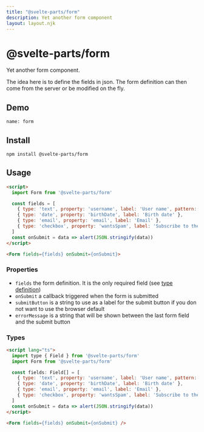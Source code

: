 ```yaml
---
title: "@svelte-parts/form"
description: Yet another form component
layout: layout.njk
---
```


# @svelte-parts/form

Yet another form component.

The idea here is to define the fields in json. The form definition can then come from the server or be modified on the fly.

## Demo

```comp
name: form
```

## Install

```
npm install @svelte-parts/form
```

## Usage

```html
<script>
  import Form from '@svelte-parts/form'

  const fields = [
    { type: 'text', property: 'username', label: 'User name', pattern: '[a-z0-9-]+', minLength: 5 },
    { type: 'date', property: 'birthDate', label: 'Birth date' },
    { type: 'email', property: 'email', label: 'Email' },
    { type: 'checkbox', property: 'wantsSpam', label: 'Subscribe to the newsletter', value: true },
  ]
  const onSubmit = data => alert(JSON.stringify(data))
</script>

<Form fields={fields} onSubmit={onSubmit}>
```

### Properties

* `fields` the form definition. It is the only required field (see [type definition](https://github.com/idris-maps/svelte-parts/blob/master/packages/form/index.d.ts))
* `onSubmit` a callback triggered when the form is submitted
* `submitButton` is a string to use as a label for the submit button if you don not want to use the browser default
* `errorMessage` is a string that will be shown between the last form field and the submit button

### Types

```html
<script lang="ts">
  import type { Field } from '@svelte-parts/form'
  import Form from '@svelte-parts/form'

  const fields: Field[] = [
    { type: 'text', property: 'username', label: 'User name', pattern: '[a-z0-9-]+', minLength: 5 },
    { type: 'date', property: 'birthDate', label: 'Birth date' },
    { type: 'email', property: 'email', label: 'Email' },
    { type: 'checkbox', property: 'wantsSpam', label: 'Subscribe to the newsletter', value: true },
  ]
  const onSubmit = data => alert(JSON.stringify(data))
</script>

<Form fields={fields} onSubmit={onSubmit} />
```